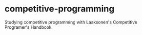 # competitive-programming
Studying competitive programming with Laaksonen's Competitive Programer's Handbook
